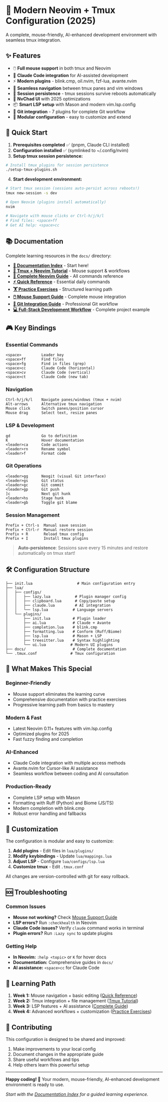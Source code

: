 # 🚀 Modern Neovim + Tmux Configuration (2025)

A complete, mouse-friendly, AI-enhanced development environment with seamless tmux integration.

## ✨ Features

- 🖱️ **Full mouse support** in both tmux and Neovim
- 🤖 **Claude Code integration** for AI-assisted development
- ⚡ **Modern plugins** - blink.cmp, oil.nvim, fzf-lua, avante.nvim
- 🧭 **Seamless navigation** between tmux panes and vim windows
- 💾 **Session persistence** - tmux sessions survive reboots automatically
- 🎨 **NvChad UI** with 2025 optimizations
- 📦 **Smart LSP setup** with Mason and modern vim.lsp.config
- 🔧 **Git integration** - 7 plugins for complete Git workflow
- 🔧 **Modular configuration** - easy to customize and extend

## 🎯 Quick Start

1. **Prerequisites completed** ✅ (pnpm, Claude CLI installed)
2. **Configuration installed** ✅ (symlinked to ~/.config/nvim)
3. **Setup tmux session persistence:**

```bash
# Install tmux plugins for session persistence
./setup-tmux-plugins.sh
```

4. **Start development environment:**

```bash
# Start tmux session (sessions auto-persist across reboots!)
tmux new-session -s dev

# Open Neovim (plugins install automatically)
nvim

# Navigate with mouse clicks or Ctrl-h/j/k/l
# Find files: <space>ff
# Get AI help: <space>cc
```

## 📚 Documentation

Complete learning resources in the `docs/` directory:

- **[📖 Documentation Index](docs/00-documentation-index.md)** - Start here!
- **[🚀 Tmux + Neovim Tutorial](docs/01-tmux-nvim-tutorial.md)** - Mouse support & workflows
- **[📘 Complete Neovim Guide](docs/02-neovim-complete-guide.md)** - All commands reference
- **[⚡ Quick Reference](docs/03-quick-reference.md)** - Essential daily commands
- **[🏋️ Practice Exercises](docs/04-practice-exercises.md)** - Structured learning path
- **[🖱️ Mouse Support Guide](docs/05-mouse-support-guide.md)** - Complete mouse integration
- **[🔧 Git Integration Guide](docs/06-git-integration-guide.md)** - Professional Git workflow
- **[💻 Full-Stack Development Workflow](docs/08-fullstack-development-workflow.md)** - Complete project example

## 🎮 Key Bindings

### Essential Commands
```
<space>         Leader key
<space>ff       Find files
<space>fg       Find in files (grep)
<space>cc       Claude Code (horizontal)
<space>cv       Claude Code (vertical)
<space>ct       Claude Code (new tab)
```

### Navigation
```
Ctrl-h/j/k/l    Navigate panes/windows (tmux + nvim)
Alt-arrows      Alternative tmux navigation
Mouse click     Switch panes/position cursor
Mouse drag      Select text, resize panes
```

### LSP & Development
```
gd              Go to definition
K               Hover documentation
<leader>ca      Code actions
<leader>rn      Rename symbol
<leader>f       Format code
```

### Git Operations
```
<leader>gg      Neogit (visual Git interface)
<leader>gs      Git status
<leader>gc      Git commit
<leader>gp      Git push
]c              Next git hunk
<leader>hs      Stage hunk
<leader>gb      Toggle git blame
```

### Session Management
```
Prefix + Ctrl-s  Manual save session
Prefix + Ctrl-r  Manual restore session
Prefix + R       Reload tmux config
Prefix + I       Install tmux plugins
```

> **Auto-persistence**: Sessions save every 15 minutes and restore automatically on tmux start!

## 🛠️ Configuration Structure

```
├── init.lua                    # Main configuration entry
├── lua/
│   ├── configs/
│   │   ├── lazy.lua           # Plugin manager config
│   │   ├── clipboard.lua      # Copy/paste setup
│   │   ├── claude.lua         # AI integration
│   │   └── lsp.lua           # Language servers
│   └── plugins/
│       ├── init.lua          # Plugin loader
│       ├── ai.lua            # Claude + Avante
│       ├── completion.lua    # blink.cmp
│       ├── formatting.lua    # Conform (Ruff/Biome)
│       ├── lsp.lua           # Mason + LSP
│       ├── treesitter.lua    # Syntax highlighting
│       └── ui.lua           # Modern UI plugins
├── docs/                     # Complete documentation
└── .tmux.conf               # Tmux configuration
```

## 🎨 What Makes This Special

### **Beginner-Friendly**
- Mouse support eliminates the learning curve
- Comprehensive documentation with practice exercises
- Progressive learning path from basics to mastery

### **Modern & Fast**
- Latest Neovim 0.11+ features with vim.lsp.config
- Optimized plugins for 2025
- Fast fuzzy finding and completion

### **AI-Enhanced**
- Claude Code integration with multiple access methods
- Avante.nvim for Cursor-like AI assistance
- Seamless workflow between coding and AI consultation

### **Production-Ready**
- Complete LSP setup with Mason
- Formatting with Ruff (Python) and Biome (JS/TS)
- Modern completion with blink.cmp
- Robust error handling and fallbacks

## 🔧 Customization

The configuration is modular and easy to customize:

1. **Add plugins** - Edit files in `lua/plugins/`
2. **Modify keybindings** - Update `lua/mappings.lua`
3. **Adjust LSP** - Configure `lua/configs/lsp.lua`
4. **Customize tmux** - Edit `.tmux.conf`

All changes are version-controlled with git for easy rollback.

## 🆘 Troubleshooting

### Common Issues
- **Mouse not working?** Check [Mouse Support Guide](docs/05-mouse-support-guide.md)
- **LSP errors?** Run `:checkhealth` in Neovim
- **Claude Code issues?** Verify `claude` command works in terminal
- **Plugin errors?** Run `:Lazy sync` to update plugins

### Getting Help
- **In Neovim:** `:help <topic>` or `K` for hover docs
- **Documentation:** Comprehensive guides in `docs/`
- **AI assistance:** `<space>cc` for Claude Code

## 🎉 Learning Path

1. **Week 1:** Mouse navigation + basic editing ([Quick Reference](docs/03-quick-reference.md))
2. **Week 2:** Tmux integration + file management ([Tmux Tutorial](docs/01-tmux-nvim-tutorial.md))
3. **Week 3:** LSP features + AI assistance ([Complete Guide](docs/02-neovim-complete-guide.md))
4. **Week 4:** Advanced workflows + customization ([Practice Exercises](docs/04-practice-exercises.md))

## 🤝 Contributing

This configuration is designed to be shared and improved:

1. Make improvements to your local config
2. Document changes in the appropriate guide
3. Share useful workflows and tips
4. Help others learn this powerful setup

---

**Happy coding! 🚀** Your modern, mouse-friendly, AI-enhanced development environment is ready to use.

*Start with the [Documentation Index](docs/00-documentation-index.md) for a guided learning experience.*